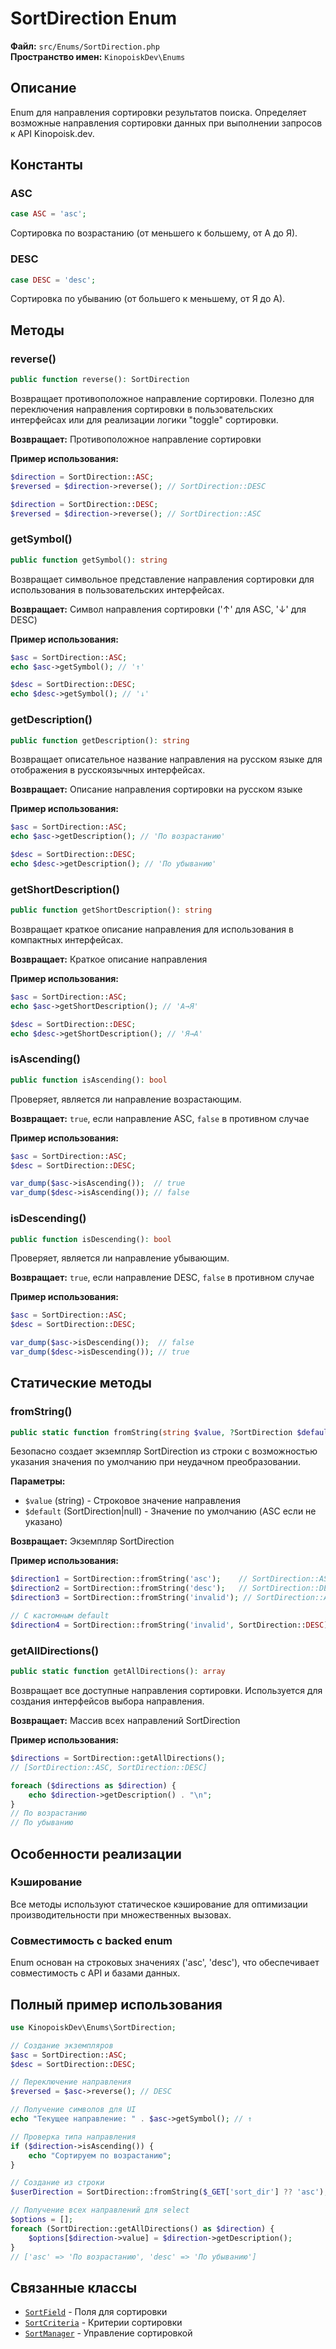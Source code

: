 # SortDirection Enum

**Файл:** `src/Enums/SortDirection.php`  
**Пространство имен:** `KinopoiskDev\Enums`

## Описание

Enum для направления сортировки результатов поиска. Определяет возможные направления сортировки данных при выполнении запросов к API Kinopoisk.dev.

## Константы

### ASC
```php
case ASC = 'asc';
```
Сортировка по возрастанию (от меньшего к большему, от А до Я).

### DESC
```php
case DESC = 'desc';
```
Сортировка по убыванию (от большего к меньшему, от Я до А).

## Методы

### reverse()
```php
public function reverse(): SortDirection
```

Возвращает противоположное направление сортировки. Полезно для переключения направления сортировки в пользовательских интерфейсах или для реализации логики "toggle" сортировки.

**Возвращает:** Противоположное направление сортировки

**Пример использования:**
```php
$direction = SortDirection::ASC;
$reversed = $direction->reverse(); // SortDirection::DESC

$direction = SortDirection::DESC;
$reversed = $direction->reverse(); // SortDirection::ASC
```

### getSymbol()
```php
public function getSymbol(): string
```

Возвращает символьное представление направления сортировки для использования в пользовательских интерфейсах.

**Возвращает:** Символ направления сортировки ('↑' для ASC, '↓' для DESC)

**Пример использования:**
```php
$asc = SortDirection::ASC;
echo $asc->getSymbol(); // '↑'

$desc = SortDirection::DESC;
echo $desc->getSymbol(); // '↓'
```

### getDescription()
```php
public function getDescription(): string
```

Возвращает описательное название направления на русском языке для отображения в русскоязычных интерфейсах.

**Возвращает:** Описание направления сортировки на русском языке

**Пример использования:**
```php
$asc = SortDirection::ASC;
echo $asc->getDescription(); // 'По возрастанию'

$desc = SortDirection::DESC;
echo $desc->getDescription(); // 'По убыванию'
```

### getShortDescription()
```php
public function getShortDescription(): string
```

Возвращает краткое описание направления для использования в компактных интерфейсах.

**Возвращает:** Краткое описание направления

**Пример использования:**
```php
$asc = SortDirection::ASC;
echo $asc->getShortDescription(); // 'А→Я'

$desc = SortDirection::DESC;
echo $desc->getShortDescription(); // 'Я→А'
```

### isAscending()
```php
public function isAscending(): bool
```

Проверяет, является ли направление возрастающим.

**Возвращает:** `true`, если направление ASC, `false` в противном случае

**Пример использования:**
```php
$asc = SortDirection::ASC;
$desc = SortDirection::DESC;

var_dump($asc->isAscending());  // true
var_dump($desc->isAscending()); // false
```

### isDescending()
```php
public function isDescending(): bool
```

Проверяет, является ли направление убывающим.

**Возвращает:** `true`, если направление DESC, `false` в противном случае

**Пример использования:**
```php
$asc = SortDirection::ASC;
$desc = SortDirection::DESC;

var_dump($asc->isDescending());  // false
var_dump($desc->isDescending()); // true
```

## Статические методы

### fromString()
```php
public static function fromString(string $value, ?SortDirection $default = null): SortDirection
```

Безопасно создает экземпляр SortDirection из строки с возможностью указания значения по умолчанию при неудачном преобразовании.

**Параметры:**
- `$value` (string) - Строковое значение направления
- `$default` (SortDirection|null) - Значение по умолчанию (ASC если не указано)

**Возвращает:** Экземпляр SortDirection

**Пример использования:**
```php
$direction1 = SortDirection::fromString('asc');    // SortDirection::ASC
$direction2 = SortDirection::fromString('desc');   // SortDirection::DESC
$direction3 = SortDirection::fromString('invalid'); // SortDirection::ASC (default)

// С кастомным default
$direction4 = SortDirection::fromString('invalid', SortDirection::DESC); // SortDirection::DESC
```

### getAllDirections()
```php
public static function getAllDirections(): array
```

Возвращает все доступные направления сортировки. Используется для создания интерфейсов выбора направления.

**Возвращает:** Массив всех направлений SortDirection

**Пример использования:**
```php
$directions = SortDirection::getAllDirections();
// [SortDirection::ASC, SortDirection::DESC]

foreach ($directions as $direction) {
    echo $direction->getDescription() . "\n";
}
// По возрастанию
// По убыванию
```

## Особенности реализации

### Кэширование
Все методы используют статическое кэширование для оптимизации производительности при множественных вызовах.

### Совместимость с backed enum
Enum основан на строковых значениях ('asc', 'desc'), что обеспечивает совместимость с API и базами данных.

## Полный пример использования

```php
use KinopoiskDev\Enums\SortDirection;

// Создание экземпляров
$asc = SortDirection::ASC;
$desc = SortDirection::DESC;

// Переключение направления
$reversed = $asc->reverse(); // DESC

// Получение символов для UI
echo "Текущее направление: " . $asc->getSymbol(); // ↑

// Проверка типа направления
if ($direction->isAscending()) {
    echo "Сортируем по возрастанию";
}

// Создание из строки
$userDirection = SortDirection::fromString($_GET['sort_dir'] ?? 'asc');

// Получение всех направлений для select
$options = [];
foreach (SortDirection::getAllDirections() as $direction) {
    $options[$direction->value] = $direction->getDescription();
}
// ['asc' => 'По возрастанию', 'desc' => 'По убыванию']
```

## Связанные классы

- [`SortField`](SortField.md) - Поля для сортировки
- [`SortCriteria`](../filter/SortCriteria.md) - Критерии сортировки
- [`SortManager`](../utils/SortManager.md) - Управление сортировкой